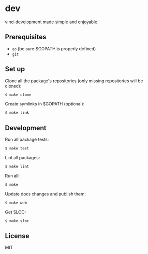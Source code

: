 # dev

vinci development made simple and enjoyable.

## Prerequisites

- `go` (be sure $GOPATH is properly defined)
- `git`

## Set up

Clone all the package's repositories (only missing repositories will be cloned):
```bash
$ make clone
```

Create symlinks in $GOPATH (optional):
```bash
$ make link
```

## Development

Run all package tests:
```bash
$ make test
```

Lint all packages:
```bash
$ make lint
```

Run all:
```bash
$ make
```

Update docs changes and publish them:
```bash
$ make web
```

Get SLOC:
```bash
$ make sloc
```

## License

MIT
